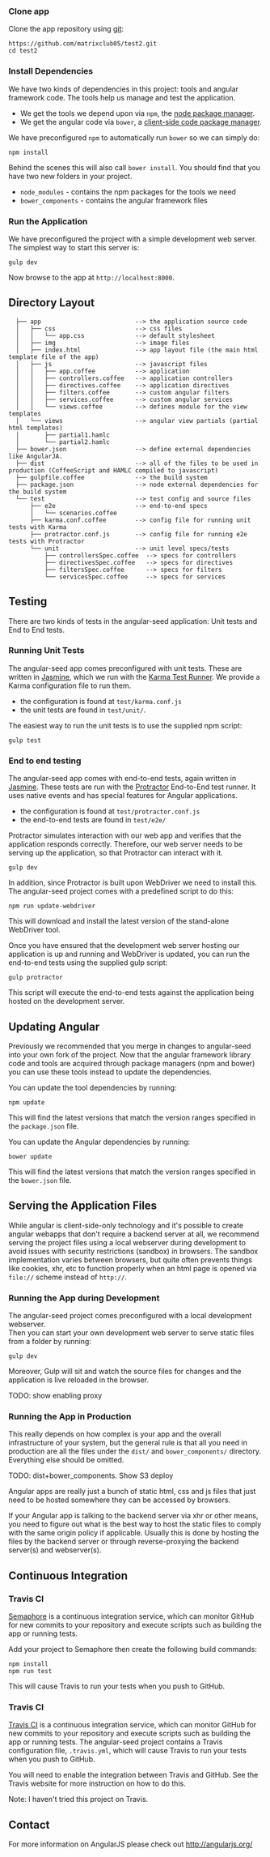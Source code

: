 ### Clone app

Clone the app repository using [git][git]:

```
https://github.com/matrixclub05/test2.git
cd test2
```

### Install Dependencies

We have two kinds of dependencies in this project: tools and angular framework code.  The tools help
us manage and test the application.

* We get the tools we depend upon via `npm`, the [node package manager][npm].
* We get the angular code via `bower`, a [client-side code package manager][bower].

We have preconfigured `npm` to automatically run `bower` so we can simply do:

```
npm install
```

Behind the scenes this will also call `bower install`.  You should find that you have two new
folders in your project.

* `node_modules`     - contains the npm packages for the tools we need
* `bower_components` - contains the angular framework files

### Run the Application

We have preconfigured the project with a simple development web server.  The simplest way to start
this server is:

```
gulp dev
```

Now browse to the app at `http://localhost:8000`.

## Directory Layout

      ├── app                          --> the application source code
      │   ├── css                      --> css files
      │   │   └── app.css              --> default stylesheet
      │   ├── img                      --> image files
      │   ├── index.html               --> app layout file (the main html template file of the app)
      │   ├── js                       --> javascript files
      │   │   ├── app.coffee           --> application
      │   │   ├── controllers.coffee   --> application controllers
      │   │   ├── directives.coffee    --> application directives
      │   │   ├── filters.coffee       --> custom angular filters
      │   │   ├── services.coffee      --> custom angular services
      │   │   └── views.coffee         --> defines module for the view templates
      │   └── views                    --> angular view partials (partial html templates)
      │       ├── partial1.hamlc
      │       └── partial2.hamlc
      ├── bower.json                   --> define external dependencies like AngularJA.
      ├── dist                         --> all of the files to be used in production (CoffeeScript and HAMLC compiled to javascript)
      ├── gulpfile.coffee              --> the build system
      ├── package.json                 --> node external dependencies for the build system
      └── test                         --> test config and source files
          ├── e2e                      --> end-to-end specs
          │   └── scenarios.coffee
          ├── karma.conf.coffee        --> config file for running unit tests with Karma
          ├── protractor.conf.js       --> config file for running e2e tests with Protractor
          └── unit                     --> unit level specs/tests
              ├── controllersSpec.coffee  --> specs for controllers
              ├── directivesSpec.coffee   --> specs for directives
              ├── filtersSpec.coffee      --> specs for filters
              └── servicesSpec.coffee     --> specs for services

## Testing

There are two kinds of tests in the angular-seed application: Unit tests and End to End tests.

### Running Unit Tests

The angular-seed app comes preconfigured with unit tests. These are written in
[Jasmine][jasmine], which we run with the [Karma Test Runner][karma]. We provide a Karma
configuration file to run them.

* the configuration is found at `test/karma.conf.js`
* the unit tests are found in `test/unit/`.

The easiest way to run the unit tests is to use the supplied npm script:

```
gulp test
```

### End to end testing

The angular-seed app comes with end-to-end tests, again written in [Jasmine][jasmine]. These tests
are run with the [Protractor][protractor] End-to-End test runner.  It uses native events and has
special features for Angular applications.

* the configuration is found at `test/protractor.conf.js`
* the end-to-end tests are found in `test/e2e/`

Protractor simulates interaction with our web app and verifies that the application responds
correctly. Therefore, our web server needs to be serving up the application, so that Protractor
can interact with it.

```
gulp dev
```

In addition, since Protractor is built upon WebDriver we need to install this.  The angular-seed
project comes with a predefined script to do this:

```
npm run update-webdriver
```

This will download and install the latest version of the stand-alone WebDriver tool.

Once you have ensured that the development web server hosting our application is up and running
and WebDriver is updated, you can run the end-to-end tests using the supplied gulp script:

```
gulp protractor
```

This script will execute the end-to-end tests against the application being hosted on the
development server.


## Updating Angular

Previously we recommended that you merge in changes to angular-seed into your own fork of the project.
Now that the angular framework library code and tools are acquired through package managers (npm and
bower) you can use these tools instead to update the dependencies.

You can update the tool dependencies by running:

```
npm update
```

This will find the latest versions that match the version ranges specified in the `package.json` file.

You can update the Angular dependencies by running:

```
bower update
```

This will find the latest versions that match the version ranges specified in the `bower.json` file.


## Serving the Application Files

While angular is client-side-only technology and it's possible to create angular webapps that
don't require a backend server at all, we recommend serving the project files using a local
webserver during development to avoid issues with security restrictions (sandbox) in browsers. The
sandbox implementation varies between browsers, but quite often prevents things like cookies, xhr,
etc to function properly when an html page is opened via `file://` scheme instead of `http://`.


### Running the App during Development

The angular-seed project comes preconfigured with a local development webserver.  
Then you can start your own development web server to serve static files from a folder by
running:

```
gulp dev
```

Moreover, Gulp will sit and
watch the source files for changes and the application is live reloaded in the browser.

TODO: show enabling proxy

### Running the App in Production

This really depends on how complex is your app and the overall infrastructure of your system, but
the general rule is that all you need in production are all the files under the `dist/` and `bower_components/` directory.
Everything else should be omitted.

TODO: dist+bower_components. Show S3 deploy

Angular apps are really just a bunch of static html, css and js files that just need to be hosted
somewhere they can be accessed by browsers.

If your Angular app is talking to the backend server via xhr or other means, you need to figure
out what is the best way to host the static files to comply with the same origin policy if
applicable. Usually this is done by hosting the files by the backend server or through
reverse-proxying the backend server(s) and webserver(s).


## Continuous Integration

### Travis CI

[Semaphore][semaphore] is a continuous integration service, which can monitor GitHub for new commits
to your repository and execute scripts such as building the app or running tests.

Add your project to Semaphore then create the following build commands:

```
npm install
npm run test
```

This will cause Travis to run your tests when you push to GitHub.

### Travis CI

[Travis CI][travis] is a continuous integration service, which can monitor GitHub for new commits
to your repository and execute scripts such as building the app or running tests. The angular-seed
project contains a Travis configuration file, `.travis.yml`, which will cause Travis to run your
tests when you push to GitHub.

You will need to enable the integration between Travis and GitHub. See the Travis website for more
instruction on how to do this.

Note: I haven't tried this project on Travis.


## Contact

For more information on AngularJS please check out http://angularjs.org/

[git]: http://git-scm.com/
[bower]: http://bower.io
[npm]: https://www.npmjs.org/
[node]: http://nodejs.org
[protractor]: https://github.com/angular/protractor
[jasmine]: http://pivotal.github.com/jasmine/
[karma]: http://karma-runner.github.io
[semaphore]: https://semaphoreapp.com/
[travis]: https://travis-ci.org/
[http-server]: https://github.com/nodeapps/http-server
[gulp]: http://gulpjs.com/
